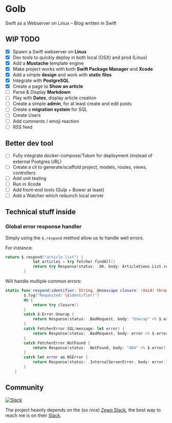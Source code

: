 # Golb
Swift as a Webserver on Linux – Blog written in Swift

## WIP TODO
- [X] Spawn a Swift webserver on **Linux** 
- [X] Dev tools to quickly deploy in both local (OSX) and prod (Linux)
- [X] Add a **Mustache** template engine
- [X] Make project works with both **Swift Package Manager** and **Xcode**
- [X] Add a simple **design** and work with **static files**
- [X] Integrate with **PostgreSQL**
- [X] Create a page to **Show an article**
- [ ] Parse & Display **Markdown**
- [ ] Play with **Dates**, display article creation
- [ ] Create a simple **admin**, for at least create and edit posts
- [ ] Create a **migration system** for SQL
- [ ] Create Users
- [ ] Add comments / emoji reaction
- [ ] RSS feed

## Better dev tool
- [ ] Fully integrate docker-compose/Tutum for deployment (instead of external Postgres URL)
- [ ] Create a cli to generate/scaffold project, models, routes, views, controllers 
- [ ] Add unit testing
- [ ] Run in Xcode
- [ ] Add front-end tools (Gulp + Bower at least)
- [ ] Add a Watcher which relaunch local server

## Technical stuff inside
### Global error response handler 

Simply using the `$.respond` method allow us to handle well errors.

For instance:
```swift
return $.respond("article list") {
            let articles = try fetcher.findAll()
            return try Response(status: .OK, body: ArticleViews.List.render(articles) >% root.render )
        }
```

Will handle multiple common errors:

```swift
static func respond(identifier: String, @noescape closure: (Void) throws -> Response) -> Response {
        $.log("Requested: \(identifier)")
        do {
            return try closure()
        }
        catch $.Error.Unwrap {
            return Response(status: .BadRequest, body: "Unwrap" >% $.error)
        }
        catch FetcherError.SQL(message: let error) {
            return Response(status: .BadRequest, body: error >% $.error)
        }
        catch FetcherError.NotFound {
            return Response(status: .NotFound, body: "404" >% $.error)
        }
        catch let error as NSError {
            return Response(status: .InternalServerError, body: error.localizedDescription >% $.error)
        }
    }
```



## Community

[![Slack](http://s13.postimg.org/ybwy92ktf/Slack.png)](http://slack.zewo.io)

The project heavily depends on the (so nice) [Zewo Stack](https://github.com/Zewo), the best way to reach me is on their [Slack](http://slack.zewo.io).
